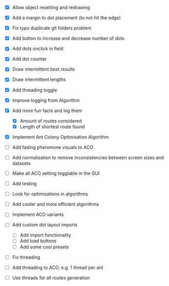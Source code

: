 - [x] Allow object resetting and redrawing
- [x] Add a margin to dot placement (to not hit the edge)
- [x] Fix typo duplicate git folders problem
- [x] Add button to increase and decrease number of dots
- [x] Add dots onclick in field
- [x] Add dot counter
- [x] Draw intermittent best results
- [x] Draw intermittent lengths
- [x] Add threading toggle
- [x] Improve logging from Algorithm
- [x] Add more fun facts and log them
    - [x] Amount of routes considered
    - [x] Length of shortest route found
- [x] Implement Ant Colony Optimisation Algorithm
- [ ] Add fading pheromone visuals to ACO
- [ ] Add normalisation to remove inconsistencies between screen sizes and datasets
- [ ] Make all ACO setting togglable in the GUI
- [ ] Add testing
- [ ] Look for optimisations in algorithms

- [ ] Add cooler and more efficient algorithms
- [ ] Implement ACO variants
- [ ] Add custom dot layout imports
    - [ ] Add import functionality
    - [ ] Add load buttons
    - [ ] Add some cool presets
- [ ] Fix threading
- [ ] Add threading to ACO, e.g. 1 thread per ant
- [ ] Use threads for all routes generation
